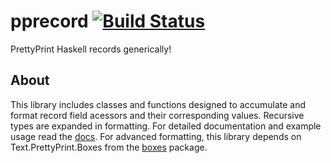 # pprecord [![Build Status](https://api.travis-ci.org/paroxayte/pprecord.svg?branch=master)](https://travis-ci.org/paroxayte/pprecord)
PrettyPrint Haskell records generically!

## About
This library includes classes and functions designed to accumulate and format
record field acessors and their corresponding values. Recursive types are
expanded in formatting. For detailed documentation
and example usage read the [docs](https://paroxayte.github.io/pprecord/Text-PrettyPrint-Records.html).
For advanced formatting, this library depends on Text.PrettyPrint.Boxes from the
[boxes](https://hackage.haskell.org/package/boxes-0.1.5) package.
